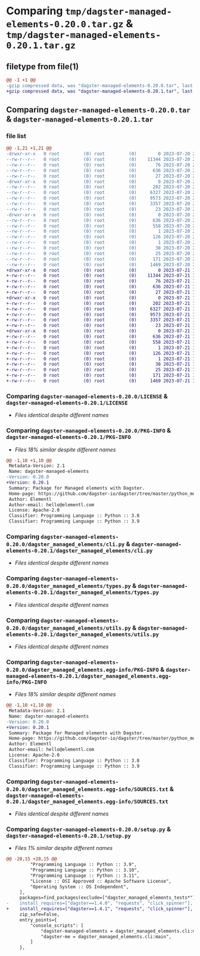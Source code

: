 # Comparing `tmp/dagster-managed-elements-0.20.0.tar.gz` & `tmp/dagster-managed-elements-0.20.1.tar.gz`

## filetype from file(1)

```diff
@@ -1 +1 @@
-gzip compressed data, was "dagster-managed-elements-0.20.0.tar", last modified: Thu Jul 20 22:02:12 2023, max compression
+gzip compressed data, was "dagster-managed-elements-0.20.1.tar", last modified: Fri Jul 21 15:38:36 2023, max compression
```

## Comparing `dagster-managed-elements-0.20.0.tar` & `dagster-managed-elements-0.20.1.tar`

### file list

```diff
@@ -1,21 +1,21 @@
-drwxr-xr-x   0 root         (0) root         (0)        0 2023-07-20 22:02:11.998216 dagster-managed-elements-0.20.0/
--rw-r--r--   0 root         (0) root         (0)    11344 2023-07-20 21:53:16.000000 dagster-managed-elements-0.20.0/LICENSE
--rw-r--r--   0 root         (0) root         (0)       76 2023-07-20 21:53:16.000000 dagster-managed-elements-0.20.0/MANIFEST.in
--rw-r--r--   0 root         (0) root         (0)      636 2023-07-20 22:02:11.998216 dagster-managed-elements-0.20.0/PKG-INFO
--rw-r--r--   0 root         (0) root         (0)       27 2023-07-20 21:53:16.000000 dagster-managed-elements-0.20.0/README.md
-drwxr-xr-x   0 root         (0) root         (0)        0 2023-07-20 22:02:11.998216 dagster-managed-elements-0.20.0/dagster_managed_elements/
--rw-r--r--   0 root         (0) root         (0)      202 2023-07-20 21:53:16.000000 dagster-managed-elements-0.20.0/dagster_managed_elements/__init__.py
--rw-r--r--   0 root         (0) root         (0)     6327 2023-07-20 21:53:16.000000 dagster-managed-elements-0.20.0/dagster_managed_elements/cli.py
--rw-r--r--   0 root         (0) root         (0)     9573 2023-07-20 21:53:16.000000 dagster-managed-elements-0.20.0/dagster_managed_elements/types.py
--rw-r--r--   0 root         (0) root         (0)     3357 2023-07-20 21:53:16.000000 dagster-managed-elements-0.20.0/dagster_managed_elements/utils.py
--rw-r--r--   0 root         (0) root         (0)       23 2023-07-20 21:53:16.000000 dagster-managed-elements-0.20.0/dagster_managed_elements/version.py
-drwxr-xr-x   0 root         (0) root         (0)        0 2023-07-20 22:02:11.998216 dagster-managed-elements-0.20.0/dagster_managed_elements.egg-info/
--rw-r--r--   0 root         (0) root         (0)      636 2023-07-20 22:02:11.000000 dagster-managed-elements-0.20.0/dagster_managed_elements.egg-info/PKG-INFO
--rw-r--r--   0 root         (0) root         (0)      558 2023-07-20 22:02:11.000000 dagster-managed-elements-0.20.0/dagster_managed_elements.egg-info/SOURCES.txt
--rw-r--r--   0 root         (0) root         (0)        1 2023-07-20 22:02:11.000000 dagster-managed-elements-0.20.0/dagster_managed_elements.egg-info/dependency_links.txt
--rw-r--r--   0 root         (0) root         (0)      126 2023-07-20 22:02:11.000000 dagster-managed-elements-0.20.0/dagster_managed_elements.egg-info/entry_points.txt
--rw-r--r--   0 root         (0) root         (0)        1 2023-07-20 22:02:11.000000 dagster-managed-elements-0.20.0/dagster_managed_elements.egg-info/not-zip-safe
--rw-r--r--   0 root         (0) root         (0)       38 2023-07-20 22:02:11.000000 dagster-managed-elements-0.20.0/dagster_managed_elements.egg-info/requires.txt
--rw-r--r--   0 root         (0) root         (0)       25 2023-07-20 22:02:11.000000 dagster-managed-elements-0.20.0/dagster_managed_elements.egg-info/top_level.txt
--rw-r--r--   0 root         (0) root         (0)      171 2023-07-20 22:02:12.002215 dagster-managed-elements-0.20.0/setup.cfg
--rw-r--r--   0 root         (0) root         (0)     1469 2023-07-20 21:53:16.000000 dagster-managed-elements-0.20.0/setup.py
+drwxr-xr-x   0 root         (0) root         (0)        0 2023-07-21 15:38:36.835142 dagster-managed-elements-0.20.1/
+-rw-r--r--   0 root         (0) root         (0)    11344 2023-07-21 15:29:00.000000 dagster-managed-elements-0.20.1/LICENSE
+-rw-r--r--   0 root         (0) root         (0)       76 2023-07-21 15:29:00.000000 dagster-managed-elements-0.20.1/MANIFEST.in
+-rw-r--r--   0 root         (0) root         (0)      636 2023-07-21 15:38:36.835142 dagster-managed-elements-0.20.1/PKG-INFO
+-rw-r--r--   0 root         (0) root         (0)       27 2023-07-21 15:29:00.000000 dagster-managed-elements-0.20.1/README.md
+drwxr-xr-x   0 root         (0) root         (0)        0 2023-07-21 15:38:36.831142 dagster-managed-elements-0.20.1/dagster_managed_elements/
+-rw-r--r--   0 root         (0) root         (0)      202 2023-07-21 15:29:00.000000 dagster-managed-elements-0.20.1/dagster_managed_elements/__init__.py
+-rw-r--r--   0 root         (0) root         (0)     6327 2023-07-21 15:29:00.000000 dagster-managed-elements-0.20.1/dagster_managed_elements/cli.py
+-rw-r--r--   0 root         (0) root         (0)     9573 2023-07-21 15:29:00.000000 dagster-managed-elements-0.20.1/dagster_managed_elements/types.py
+-rw-r--r--   0 root         (0) root         (0)     3357 2023-07-21 15:29:00.000000 dagster-managed-elements-0.20.1/dagster_managed_elements/utils.py
+-rw-r--r--   0 root         (0) root         (0)       23 2023-07-21 15:29:00.000000 dagster-managed-elements-0.20.1/dagster_managed_elements/version.py
+drwxr-xr-x   0 root         (0) root         (0)        0 2023-07-21 15:38:36.835142 dagster-managed-elements-0.20.1/dagster_managed_elements.egg-info/
+-rw-r--r--   0 root         (0) root         (0)      636 2023-07-21 15:38:36.000000 dagster-managed-elements-0.20.1/dagster_managed_elements.egg-info/PKG-INFO
+-rw-r--r--   0 root         (0) root         (0)      558 2023-07-21 15:38:36.000000 dagster-managed-elements-0.20.1/dagster_managed_elements.egg-info/SOURCES.txt
+-rw-r--r--   0 root         (0) root         (0)        1 2023-07-21 15:38:36.000000 dagster-managed-elements-0.20.1/dagster_managed_elements.egg-info/dependency_links.txt
+-rw-r--r--   0 root         (0) root         (0)      126 2023-07-21 15:38:36.000000 dagster-managed-elements-0.20.1/dagster_managed_elements.egg-info/entry_points.txt
+-rw-r--r--   0 root         (0) root         (0)        1 2023-07-21 15:38:36.000000 dagster-managed-elements-0.20.1/dagster_managed_elements.egg-info/not-zip-safe
+-rw-r--r--   0 root         (0) root         (0)       38 2023-07-21 15:38:36.000000 dagster-managed-elements-0.20.1/dagster_managed_elements.egg-info/requires.txt
+-rw-r--r--   0 root         (0) root         (0)       25 2023-07-21 15:38:36.000000 dagster-managed-elements-0.20.1/dagster_managed_elements.egg-info/top_level.txt
+-rw-r--r--   0 root         (0) root         (0)      171 2023-07-21 15:38:36.835142 dagster-managed-elements-0.20.1/setup.cfg
+-rw-r--r--   0 root         (0) root         (0)     1469 2023-07-21 15:29:00.000000 dagster-managed-elements-0.20.1/setup.py
```

### Comparing `dagster-managed-elements-0.20.0/LICENSE` & `dagster-managed-elements-0.20.1/LICENSE`

 * *Files identical despite different names*

### Comparing `dagster-managed-elements-0.20.0/PKG-INFO` & `dagster-managed-elements-0.20.1/PKG-INFO`

 * *Files 18% similar despite different names*

```diff
@@ -1,10 +1,10 @@
 Metadata-Version: 2.1
 Name: dagster-managed-elements
-Version: 0.20.0
+Version: 0.20.1
 Summary: Package for Managed elements with Dagster.
 Home-page: https://github.com/dagster-io/dagster/tree/master/python_modules/libraries/dagster-managed-elements
 Author: Elementl
 Author-email: hello@elementl.com
 License: Apache-2.0
 Classifier: Programming Language :: Python :: 3.8
 Classifier: Programming Language :: Python :: 3.9
```

### Comparing `dagster-managed-elements-0.20.0/dagster_managed_elements/cli.py` & `dagster-managed-elements-0.20.1/dagster_managed_elements/cli.py`

 * *Files identical despite different names*

### Comparing `dagster-managed-elements-0.20.0/dagster_managed_elements/types.py` & `dagster-managed-elements-0.20.1/dagster_managed_elements/types.py`

 * *Files identical despite different names*

### Comparing `dagster-managed-elements-0.20.0/dagster_managed_elements/utils.py` & `dagster-managed-elements-0.20.1/dagster_managed_elements/utils.py`

 * *Files identical despite different names*

### Comparing `dagster-managed-elements-0.20.0/dagster_managed_elements.egg-info/PKG-INFO` & `dagster-managed-elements-0.20.1/dagster_managed_elements.egg-info/PKG-INFO`

 * *Files 18% similar despite different names*

```diff
@@ -1,10 +1,10 @@
 Metadata-Version: 2.1
 Name: dagster-managed-elements
-Version: 0.20.0
+Version: 0.20.1
 Summary: Package for Managed elements with Dagster.
 Home-page: https://github.com/dagster-io/dagster/tree/master/python_modules/libraries/dagster-managed-elements
 Author: Elementl
 Author-email: hello@elementl.com
 License: Apache-2.0
 Classifier: Programming Language :: Python :: 3.8
 Classifier: Programming Language :: Python :: 3.9
```

### Comparing `dagster-managed-elements-0.20.0/dagster_managed_elements.egg-info/SOURCES.txt` & `dagster-managed-elements-0.20.1/dagster_managed_elements.egg-info/SOURCES.txt`

 * *Files identical despite different names*

### Comparing `dagster-managed-elements-0.20.0/setup.py` & `dagster-managed-elements-0.20.1/setup.py`

 * *Files 1% similar despite different names*

```diff
@@ -28,15 +28,15 @@
         "Programming Language :: Python :: 3.9",
         "Programming Language :: Python :: 3.10",
         "Programming Language :: Python :: 3.11",
         "License :: OSI Approved :: Apache Software License",
         "Operating System :: OS Independent",
     ],
     packages=find_packages(exclude=["dagster_managed_elements_tests*"]),
-    install_requires=["dagster==1.4.0", "requests", "click_spinner"],
+    install_requires=["dagster==1.4.1", "requests", "click_spinner"],
     zip_safe=False,
     entry_points={
         "console_scripts": [
             "dagster-managed-elements = dagster_managed_elements.cli:main",
             "dagster-me = dagster_managed_elements.cli:main",
         ]
     },
```


